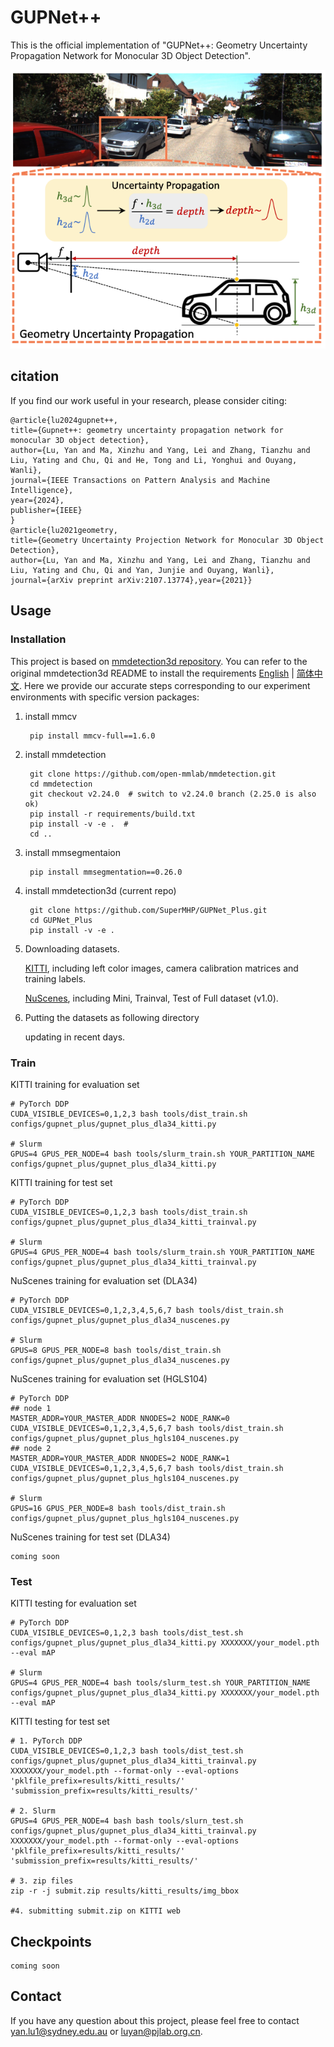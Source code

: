 # GUPNet++

This is the official implementation of "GUPNet++: Geometry Uncertainty Propagation Network for Monocular 3D Object Detection".

<img src="resources/gupnet++.png" alt="vis2" style="zoom:100%;" />

## citation

If you find our work useful in your research, please consider citing:

    @article{lu2024gupnet++,
    title={Gupnet++: geometry uncertainty propagation network for monocular 3D object detection},
    author={Lu, Yan and Ma, Xinzhu and Yang, Lei and Zhang, Tianzhu and Liu, Yating and Chu, Qi and He, Tong and Li, Yonghui and Ouyang,  Wanli},
    journal={IEEE Transactions on Pattern Analysis and Machine Intelligence},
    year={2024},
    publisher={IEEE}
    }
    @article{lu2021geometry,
    title={Geometry Uncertainty Projection Network for Monocular 3D Object Detection},
    author={Lu, Yan and Ma, Xinzhu and Yang, Lei and Zhang, Tianzhu and Liu, Yating and Chu, Qi and Yan, Junjie and Ouyang, Wanli},
    journal={arXiv preprint arXiv:2107.13774},year={2021}}

## Usage 

### Installation

This project is based on [mmdetection3d repository](https://github.com/open-mmlab/mmdetection3d). You can refer to the original mmdetection3d README to install the requirements [English](MMDET_README.md) | [简体中文](MMDET_README_zh-CN.md). Here we provide our accurate steps corresponding to our experiment environments with specific version packages:

1. install mmcv

        pip install mmcv-full==1.6.0

2. install mmdetection

        git clone https://github.com/open-mmlab/mmdetection.git
        cd mmdetection
        git checkout v2.24.0  # switch to v2.24.0 branch (2.25.0 is also ok)
        pip install -r requirements/build.txt
        pip install -v -e .  #
        cd ..

3. install mmsegmentaion

        pip install mmsegmentation==0.26.0

4. install mmdetection3d (current repo)

        git clone https://github.com/SuperMHP/GUPNet_Plus.git
        cd GUPNet_Plus
        pip install -v -e .

5. Downloading datasets. 

    [KITTI](http://www.cvlibs.net/datasets/kitti/eval_object.php?obj_benchmark=3d), including left color images, camera calibration matrices and training labels. 

    [NuScenes](https://www.nuscenes.org/nuscenes#download), including Mini, Trainval, Test of Full dataset (v1.0).

6. Putting the datasets as following directory

    updating in recent days.

### Train

KITTI training for evaluation set

    # PyTorch DDP
    CUDA_VISIBLE_DEVICES=0,1,2,3 bash tools/dist_train.sh configs/gupnet_plus/gupnet_plus_dla34_kitti.py

    # Slurm
    GPUS=4 GPUS_PER_NODE=4 bash tools/slurm_train.sh YOUR_PARTITION_NAME configs/gupnet_plus/gupnet_plus_dla34_kitti.py

KITTI training for test set 

    # PyTorch DDP
    CUDA_VISIBLE_DEVICES=0,1,2,3 bash tools/dist_train.sh configs/gupnet_plus/gupnet_plus_dla34_kitti_trainval.py

    # Slurm
    GPUS=4 GPUS_PER_NODE=4 bash tools/slurm_train.sh YOUR_PARTITION_NAME configs/gupnet_plus/gupnet_plus_dla34_kitti_trainval.py

NuScenes training for evaluation set (DLA34)

    # PyTorch DDP
    CUDA_VISIBLE_DEVICES=0,1,2,3,4,5,6,7 bash tools/dist_train.sh configs/gupnet_plus/gupnet_plus_dla34_nuscenes.py

    # Slurm
    GPUS=8 GPUS_PER_NODE=8 bash tools/dist_train.sh configs/gupnet_plus/gupnet_plus_dla34_nuscenes.py
    
NuScenes training for evaluation set (HGLS104)

    # PyTorch DDP
    ## node 1
    MASTER_ADDR=YOUR_MASTER_ADDR NNODES=2 NODE_RANK=0 CUDA_VISIBLE_DEVICES=0,1,2,3,4,5,6,7 bash tools/dist_train.sh configs/gupnet_plus/gupnet_plus_hgls104_nuscenes.py
    ## node 2
    MASTER_ADDR=YOUR_MASTER_ADDR NNODES=2 NODE_RANK=1 CUDA_VISIBLE_DEVICES=0,1,2,3,4,5,6,7 bash tools/dist_train.sh configs/gupnet_plus/gupnet_plus_hgls104_nuscenes.py

    # Slurm
    GPUS=16 GPUS_PER_NODE=8 bash tools/dist_train.sh configs/gupnet_plus/gupnet_plus_hgls104_nuscenes.py

NuScenes training for test set (DLA34)

    coming soon

### Test

KITTI testing for evaluation set

    # PyTorch DDP
    CUDA_VISIBLE_DEVICES=0,1,2,3 bash tools/dist_test.sh configs/gupnet_plus/gupnet_plus_dla34_kitti.py XXXXXXX/your_model.pth --eval mAP

    # Slurm
    GPUS=4 GPUS_PER_NODE=4 bash tools/slurm_test.sh YOUR_PARTITION_NAME configs/gupnet_plus/gupnet_plus_dla34_kitti.py XXXXXXX/your_model.pth --eval mAP


KITTI testing for test set 

    # 1. PyTorch DDP
    CUDA_VISIBLE_DEVICES=0,1,2,3 bash tools/dist_test.sh configs/gupnet_plus/gupnet_plus_dla34_kitti_trainval.py XXXXXXX/your_model.pth --format-only --eval-options 'pklfile_prefix=results/kitti_results/' 'submission_prefix=results/kitti_results/'

    # 2. Slurm
    GPUS=4 GPUS_PER_NODE=4 bash bash tools/slurn_test.sh configs/gupnet_plus/gupnet_plus_dla34_kitti_trainval.py XXXXXXX/your_model.pth --format-only --eval-options 'pklfile_prefix=results/kitti_results/' 'submission_prefix=results/kitti_results/'

    # 3. zip files
    zip -r -j submit.zip results/kitti_results/img_bbox

    #4. submitting submit.zip on KITTI web

## Checkpoints

    coming soon

## Contact

If you have any question about this project, please feel free to contact yan.lu1@sydney.edu.au or luyan@pjlab.org.cn.
